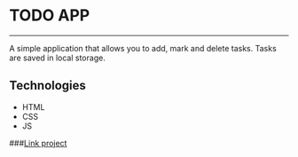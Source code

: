 # TODO APP
***
A simple application that allows you to add, mark and delete tasks. Tasks are saved in local storage.

## Technologies
+ HTML
+ CSS
+ JS

###[Link project](https://todo-vert-alpha.vercel.app/)
